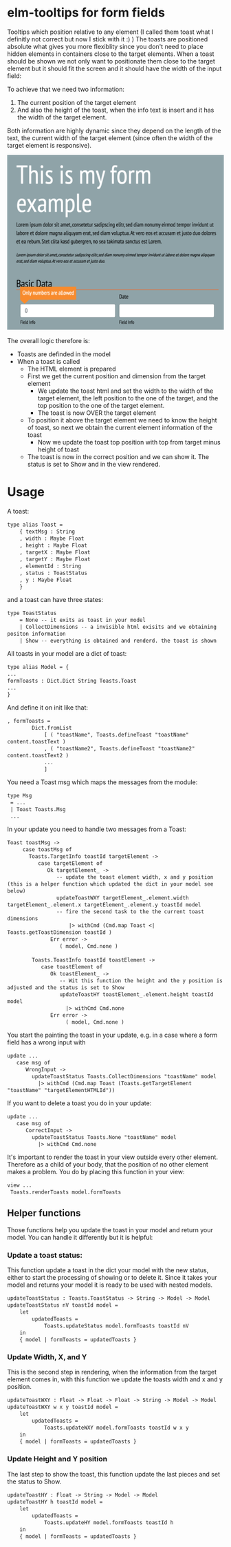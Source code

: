 # elm-tooltips for form fields
Tooltips which position relative to any element (I called them toast what I definitly not correct but now I stick with it :) )
The toasts are positioned absolute what gives you more flexiblity since you don't need to place hidden elements in containers close to the target elements. When a toast should be shown we not only want to positionate them close to the target element but it should fit the screen and it should have the width of the input field:



To achieve that we need two information:
1. The current position of the target element
2. And also the height of the toast, when the info text is insert and it has the width of the target element. 

Both information are highly dynamic since they depend on the length of the text, the current width of the target element (since often the width of the target element is responsive).

![The rendered tooltip](https://github.com/pfiadDi/elm-tooltips/blob/master/ReadMePicture.png?raw=true)


The overall logic therefore is:

- Toasts are definded in the model 
- When a toast is called
  - The HTML element is prepared
  - First we get the current position and dimension from the target element
      - We update the toast html and set the width to the width of the target element, the left position to the one of the target, and the top position to the one of the target element.
      - The toast is now OVER the target element
  - To position it above the target element we need to know the height of toast, so next we obtain the current element information of the toast
      - Now we update the toast top position with top from target minus height of toast
  - The toast is now in the correct position and we can show it. The status is set to Show and in the view rendered.
  
# Usage

A toast:
```
type alias Toast =
    { textMsg : String
    , width : Maybe Float
    , height : Maybe Float
    , targetX : Maybe Float
    , targetY : Maybe Float
    , elementId : String
    , status : ToastStatus
    , y : Maybe Float
    }
```

and a toast can have three states:

```
type ToastStatus
    = None -- it exits as toast in your model 
    | CollectDimensions -- a invisible html exisits and we obtaining positon information
    | Show -- everything is obtained and renderd. the toast is shown
```


All toasts in your model are a dict of toast:
```
type alias Model = {
...
formToasts : Dict.Dict String Toasts.Toast
...
}
```

And define it on init like that:

```
, formToasts =
        Dict.fromList
            [ ( "toastName", Toasts.defineToast "toastName" content.toastText )
            , ( "toastName2", Toasts.defineToast "toastName2" content.toastText2 )
            ...
            ]
```

You need a Toast msg which maps the messages from the module:

```
type Msg 
 = ...
 | Toast Toasts.Msg
 ...
```

In your update you need to handle two messages from a Toast:

```
Toast toastMsg ->
     case toastMsg of
       Toasts.TargetInfo toastId targetElement ->
          case targetElement of
             Ok targetElement_ ->
                -- update the toast element width, x and y position (this is a helper function which updated the dict in your model see below) 
                updateToastWXY targetElement_.element.width targetElement_.element.x targetElement_.element.y toastId model
                -- fire the second task to the the current toast dimensions
                    |> withCmd (Cmd.map Toast <| Toasts.getToastDimension toastId )
              Err error ->
                 ( model, Cmd.none )
                
        Toasts.ToastInfo toastId toastElement ->
           case toastElement of
              Ok toastElement_ ->
                 -- Wit this function the height and the y position is adjusted and the status is set to Show
                 updateToastHY toastElement_.element.height toastId model
                   |> withCmd Cmd.none
              Err error ->
                   ( model, Cmd.none )
```

You start the painting the toast in your update, e.g. in a case where a form field has a wrong input with

```
update ...
   case msg of
      WrongInput ->
        updateToastStatus Toasts.CollectDimensions "toastName" model
          |> withCmd (Cmd.map Toast (Toasts.getTargetElement "toastName" "targetElementHTMLId"))
```

If you want to delete a toast you do in your update:

```
update ...
   case msg of
      CorrectInput ->
        updateToastStatus Toasts.None "toastName" model
          |> withCmd Cmd.none
```


It's important to render the toast in your view outside every other element. Therefore as a child of your body, that the position of no other element makes a problem. You do by placing this function in your view:

```
view ...
 Toasts.renderToasts model.formToasts
```

## Helper functions

Those functions help you update the toast in your model and return your model. You can handle it differently but it is helpful:

### Update a toast status:
This function update a toast in the dict your model with the new status, either to start the processing of showing or to delete it. Since it takes your model and returns your model it is ready to be used with nested models.

```
updateToastStatus : Toasts.ToastStatus -> String -> Model -> Model
updateToastStatus nV toastId model =
    let
        updatedToasts =
            Toasts.updateStatus model.formToasts toastId nV
    in
    { model | formToasts = updatedToasts }
```

### Update Width, X, and Y
This is the second step in rendering, when the information from the target element comes in, with this function we update the toasts width and x and y position.

```
updateToastWXY : Float -> Float -> Float -> String -> Model -> Model
updateToastWXY w x y toastId model =
    let
        updatedToasts =
            Toasts.updateWXY model.formToasts toastId w x y
    in
    { model | formToasts = updatedToasts }
```

### Update Height and Y position
The last step to show the toast, this function update the last pieces and set the status to Show.

```
updateToastHY : Float -> String -> Model -> Model
updateToastHY h toastId model =
    let
        updatedToasts =
            Toasts.updateHY model.formToasts toastId h
    in
    { model | formToasts = updatedToasts }
```

